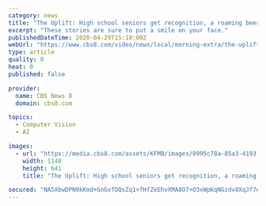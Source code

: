 ```yaml
---
category: news
title: "The Uplift: High school seniors get recognition, a roaming beer truck, paper bag dress-up, and a quarantine engagement ring"
excerpt: "These stories are sure to put a smile on your face."
publishedDateTime: 2020-04-29T15:10:00Z
webUrl: "https://www.cbs8.com/video/news/local/morning-extra/the-uplift-april-29/509-99e8a2c1-9b26-48b0-a996-ddb1eced55c6"
type: article
quality: 0
heat: 0
published: false

provider:
  name: CBS News 8
  domain: cbs8.com

topics:
  - Computer Vision
  - AI

images:
  - url: "https://media.cbs8.com/assets/KFMB/images/8995c78a-85a3-4193-89e5-7ea117a56674/8995c78a-85a3-4193-89e5-7ea117a56674_1140x641.jpg"
    width: 1140
    height: 641
    title: "The Uplift: High school seniors get recognition, a roaming beer truck, paper bag dress-up, and a quarantine engagement ring"

secured: "NA5XbwDPN9kKmd+GnGvfDQsZq1+fHfZeEhvXMA8O7+O3xWpKqNGzdv8XqJf7eoLLSzhv+tG1OYywtOJq7bHVsGDO+mJ7IhTcngBxP2eeHL8wYZSOAlbiLMdI5fAOesc/akXVlPEKhkpVHHwxO+Hx9ksqBJCIDk30UC3D2hX2jQBtyvPu3njLwCNI+SxMwGSOSRWCkTqKSIqbf/dJ4CzaSm+Fuk+wNXajC55yZIzAec4GBRJE3sHkstfTcFX//CIlBkhC8Ko/yUbQOoFjpnyI4TkyMkJYh0EZbS0PM5QP479oTWip2Ss2qfB0pz6yo1ndk7WFZtKa++JJqGfhzO6eVaDsMkJ14w05GxiVZQ/9D0QLScoHGMEkZ4oP51jIGdibZSBuGwuqnRWJO1x5k6ckvkQcnq+ZjA13ThVfICktc39Gn4mpuL4YW7sqqNuH/ewshXYZxxkyDdCyy/8TaNnOJAzT1jjScrx9k8GsosuC5x4=;w25gHmoBIbG/+Crc/242fA=="
---
```


